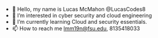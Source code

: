 - 👋 Hello, my name is Lucas McMahon @LucasCodes8
- 👀 I’m interested in cyber security and cloud engineering
- 🌱 I’m currently learning Cloud and security essentials.
- 📫 How to reach me lmm19n@fsu.edu, 8135418033

<!---
LucasCodes8/LucasCodes8 is a ✨ special ✨ repository because its `README.md` (this file) appears on your GitHub profile.
You can click the Preview link to take a look at your changes.
--->
